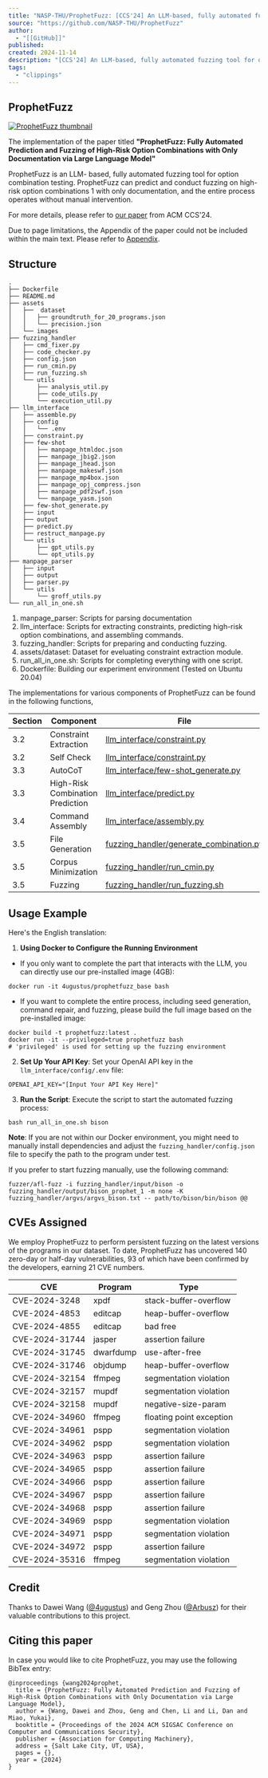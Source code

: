 ```yaml
---
title: "NASP-THU/ProphetFuzz: [CCS'24] An LLM-based, fully automated fuzzing tool for option combination testing."
source: "https://github.com/NASP-THU/ProphetFuzz"
author:
  - "[[GitHub]]"
published:
created: 2024-11-14
description: "[CCS'24] An LLM-based, fully automated fuzzing tool for option combination testing. - NASP-THU/ProphetFuzz"
tags:
  - "clippings"
---
```

## ProphetFuzz

[![ProphetFuzz thumbnail](https://github.com/NASP-THU/ProphetFuzz/raw/main/assets/images/thumbnail.png)](https://arxiv.org/abs/2409.00922)

The implementation of the paper titled **"ProphetFuzz: Fully Automated Prediction and Fuzzing of High-Risk Option Combinations with Only Documentation via Large Language Model"**

ProphetFuzz is an LLM- based, fully automated fuzzing tool for option combination testing. ProphetFuzz can predict and conduct fuzzing on high-risk option combinations 1 with only documentation, and the entire process operates without manual intervention.

For more details, please refer to [our paper](https://arxiv.org/abs/2409.00922) from ACM CCS'24.

Due to page limitations, the Appendix of the paper could not be included within the main text. Please refer to [Appendix](https://github.com/NASP-THU/ProphetFuzz/blob/main/Appendix.md).

## Structure

```
.
├── Dockerfile
├── README.md
├── assets
│   ├──  dataset
│   │   ├── groundtruth_for_20_programs.json
│   │   └── precision.json
│   └── images
├── fuzzing_handler
│   ├── cmd_fixer.py
│   ├── code_checker.py
│   ├── config.json
│   ├── run_cmin.py
│   ├── run_fuzzing.sh
│   └── utils
│       ├── analysis_util.py
│       ├── code_utils.py
│       └── execution_util.py
├── llm_interface
│   ├── assemble.py
│   ├── config
│   │   └── .env
│   ├── constraint.py
│   ├── few-shot
│   │   ├── manpage_htmldoc.json
│   │   ├── manpage_jbig2.json
│   │   ├── manpage_jhead.json
│   │   ├── manpage_makeswf.json
│   │   ├── manpage_mp4box.json
│   │   ├── manpage_opj_compress.json
│   │   ├── manpage_pdf2swf.json
│   │   └── manpage_yasm.json
│   ├── few-shot_generate.py
│   ├── input
│   ├── output
│   ├── predict.py
│   ├── restruct_manpage.py
│   └── utils
│       ├── gpt_utils.py
│       └── opt_utils.py
├── manpage_parser
│   ├── input
│   ├── output
│   ├── parser.py
│   └── utils
│       └── groff_utils.py
└── run_all_in_one.sh
```

1. manpage\_parser: Scripts for parsing documentation
2. llm\_interface: Scripts for extracting constraints, predicting high-risk option combinations, and assembling commands.
3. fuzzing\_handler: Scripts for preparing and conducting fuzzing.
4. assets/dataset: Dataset for eveluating constraint extraction module.
5. run\_all\_in\_one.sh: Scripts for completing everything with one script.
6. Dockerfile: Building our experiment environment (Tested on Ubuntu 20.04)

The implementations for various components of ProphetFuzz can be found in the following functions,

| Section | Component | File | Function |
| --- | --- | --- | --- |
| 3.2 | Constraint Extraction | [llm\_interface/constraint.py](https://github.com/NASP-THU/ProphetFuzz/blob/main/llm_interface/constraint.py) | extractRelationships |
| 3.2 | Self Check | [llm\_interface/constraint.py](https://github.com/NASP-THU/ProphetFuzz/blob/main/llm_interface/constraint.py) | checkRelationships |
| 3.3 | AutoCoT | [llm\_interface/few-shot\_generate.py](https://github.com/NASP-THU/ProphetFuzz/blob/main/llm_interface/few-shot_generate.py) | generatePrompt |
| 3.3 | High-Risk Combination Prediction | [llm\_interface/predict.py](https://github.com/NASP-THU/ProphetFuzz/blob/main/llm_interface/predict.py) | predictCombinations |
| 3.4 | Command Assembly | [llm\_interface/assembly.py](https://github.com/NASP-THU/ProphetFuzz/blob/main/llm_interface/assembly.py) | generateCommands |
| 3.5 | File Generation | [fuzzing\_handler/generate\_combination.py](https://github.com/NASP-THU/ProphetFuzz/blob/main/scripts/generate_combination.py) | main |
| 3.5 | Corpus Minimization | [fuzzing\_handler/run\_cmin.py](https://github.com/NASP-THU/ProphetFuzz/blob/main/scripts/run_cmin.py) | runCMinCommands |
| 3.5 | Fuzzing | [fuzzing\_handler/run\_fuzzing.sh](https://github.com/NASP-THU/ProphetFuzz/blob/main/fuzzing_handler/run_fuzzing.sh) | runFuzzing |

## Usage Example

Here's the English translation:

1. **Using Docker to Configure the Running Environment**

- If you only want to complete the part that interacts with the LLM, you can directly use our pre-installed image (4GB):

```
docker run -it 4ugustus/prophetfuzz_base bash
```

- If you want to complete the entire process, including seed generation, command repair, and fuzzing, please build the full image based on the pre-installed image:

```
docker build -t prophetfuzz:latest .
docker run -it --privileged=true prophetfuzz bash
# 'privileged' is used for setting up the fuzzing environment
```
2. **Set Up Your API Key**: Set your OpenAI API key in the `llm_interface/config/.env` file:

```
OPENAI_API_KEY="[Input Your API Key Here]"
```
3. **Run the Script**: Execute the script to start the automated fuzzing process:

```
bash run_all_in_one.sh bison
```

**Note**: If you are not within our Docker environment, you might need to manually install dependencies and adjust the `fuzzing_handler/config.json` file to specify the path to the program under test.

If you prefer to start fuzzing manually, use the following command:

```
fuzzer/afl-fuzz -i fuzzing_handler/input/bison -o fuzzing_handler/output/bison_prophet_1 -m none -K fuzzing_handler/argvs/argvs_bison.txt -- path/to/bison/bin/bison @@
```

## CVEs Assigned

We employ ProphetFuzz to perform persistent fuzzing on the latest versions of the programs in our dataset. To date, ProphetFuzz has uncovered 140 zero-day or half-day vulnerabilities, 93 of which have been confirmed by the developers, earning 21 CVE numbers.

| CVE | Program | Type |
| --- | --- | --- |
| CVE-2024-3248 | xpdf | stack-buffer-overflow |
| CVE-2024-4853 | editcap | heap-buffer-overflow |
| CVE-2024-4855 | editcap | bad free |
| CVE-2024-31744 | jasper | assertion failure |
| CVE-2024-31745 | dwarfdump | use-after-free |
| CVE-2024-31746 | objdump | heap-buffer-overflow |
| CVE-2024-32154 | ffmpeg | segmentation violation |
| CVE-2024-32157 | mupdf | segmentation violation |
| CVE-2024-32158 | mupdf | negative-size-param |
| CVE-2024-34960 | ffmpeg | floating point exception |
| CVE-2024-34961 | pspp | segmentation violation |
| CVE-2024-34962 | pspp | segmentation violation |
| CVE-2024-34963 | pspp | assertion failure |
| CVE-2024-34965 | pspp | assertion failure |
| CVE-2024-34966 | pspp | assertion failure |
| CVE-2024-34967 | pspp | assertion failure |
| CVE-2024-34968 | pspp | assertion failure |
| CVE-2024-34969 | pspp | segmentation violation |
| CVE-2024-34971 | pspp | segmentation violation |
| CVE-2024-34972 | pspp | assertion failure |
| CVE-2024-35316 | ffmpeg | segmentation violation |

## Credit

Thanks to Dawei Wang ([@4ugustus](https://github.com/waugustus)) and Geng Zhou ([@Arbusz](https://github.com/Arbusz)) for their valuable contributions to this project.

## Citing this paper

In case you would like to cite ProphetFuzz, you may use the following BibTex entry:

```
@inproceedings {wang2024prophet,
  title = {ProphetFuzz: Fully Automated Prediction and Fuzzing of High-Risk Option Combinations with Only Documentation via Large Language Model},
  author = {Wang, Dawei and Zhou, Geng and Chen, Li and Li, Dan and Miao, Yukai},
  booktitle = {Proceedings of the 2024 ACM SIGSAC Conference on Computer and Communications Security},
  publisher = {Association for Computing Machinery},
  address = {Salt Lake City, UT, USA},
  pages = {},
  year = {2024}
}
```